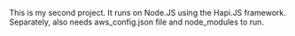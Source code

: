 This is my second project. It runs on Node.JS using the Hapi.JS framework.
Separately, also needs aws_config.json file and node_modules to run.